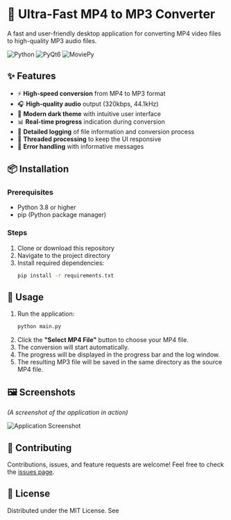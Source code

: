 # 🎵 Ultra-Fast MP4 to MP3 Converter

A fast and user-friendly desktop application for converting MP4 video files to high-quality MP3 audio files.

![Python](https://img.shields.io/badge/Python-3.8%2B-blue)
![PyQt6](https://img.shields.io/badge/PyQt6-6.0%2B-green)
![MoviePy](https://img.shields.io/badge/MoviePy-1.0%2B-orange)

## ✨ Features

- ⚡ **High-speed conversion** from MP4 to MP3 format
- 🎧 **High-quality audio** output (320kbps, 44.1kHz)
- 🎨 **Modern dark theme** with intuitive user interface
- 📊 **Real-time progress** indication during conversion
- 📝 **Detailed logging** of file information and conversion process
- 🚦 **Threaded processing** to keep the UI responsive
- 🎯 **Error handling** with informative messages

## 📦 Installation

### Prerequisites
- Python 3.8 or higher
- pip (Python package manager)

### Steps
1. Clone or download this repository
2. Navigate to the project directory
3. Install required dependencies:
   ```bash
   pip install -r requirements.txt

## 🚀 Usage

1.  Run the application:
    ```bash
    python main.py
    ```
2.  Click the **"Select MP4 File"** button to choose your MP4 file.
3.  The conversion will start automatically.
4.  The progress will be displayed in the progress bar and the log window.
5.  The resulting MP3 file will be saved in the same directory as the source MP4 file.

## 🖼️ Screenshots

*(A screenshot of the application in action)*

![Application Screenshot](https://user-images.githubusercontent.com/example/screenshot.png)

## 🤝 Contributing

Contributions, issues, and feature requests are welcome! Feel free to check the [issues page](https://github.com/your-username/your-repository/issues).

## 📜 License

Distributed under the MIT License. See
